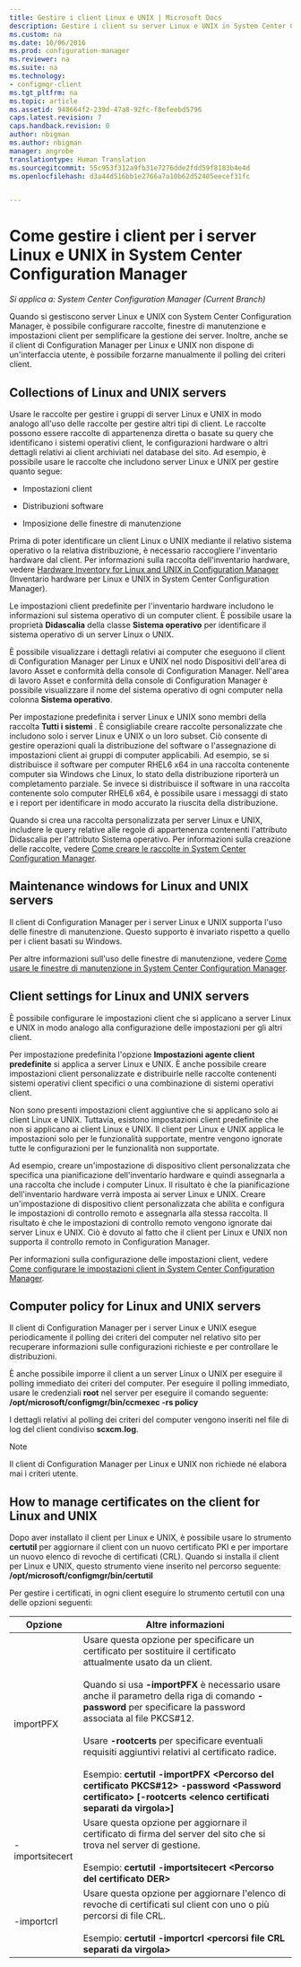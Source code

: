 ```yaml
---
title: Gestire i client Linux e UNIX | Microsoft Docs
description: Gestire i client su server Linux e UNIX in System Center Configuration Manager.
ms.custom: na
ms.date: 10/06/2016
ms.prod: configuration-manager
ms.reviewer: na
ms.suite: na
ms.technology:
- configmgr-client
ms.tgt_pltfrm: na
ms.topic: article
ms.assetid: 948664f2-239d-47a8-92fc-f8efeebd5796
caps.latest.revision: 7
caps.handback.revision: 0
author: nbigman
ms.author: nbigman
manager: angrobe
translationtype: Human Translation
ms.sourcegitcommit: 55c953f312a9fb31e7276dde2fdd59f8183b4e4d
ms.openlocfilehash: d3a44d516bb1e2766a7a10b62d52405eecef31fc


---
```

# <a name="how-to-manage-clients-for-linux-and-unix-servers-in-system-center-configuration-manager"></a>Come gestire i client per i server Linux e UNIX in System Center Configuration Manager

*Si applica a: System Center Configuration Manager (Current Branch)*

Quando si gestiscono server Linux e UNIX con System Center Configuration Manager, è possibile configurare raccolte, finestre di manutenzione e impostazioni client per semplificare la gestione dei server. Inoltre, anche se il client di Configuration Manager per Linux e UNIX non dispone di un'interfaccia utente, è possibile forzarne manualmente il polling dei criteri client.

##  <a name="a-namebkmkcollectionsforlnua-collections-of-linux-and-unix-servers"></a><a name="BKMK_CollectionsforLnU"></a> Collections of Linux and UNIX servers  
 Usare le raccolte per gestire i gruppi di server Linux e UNIX in modo analogo all'uso delle raccolte per gestire altri tipi di client. Le raccolte possono essere raccolte di appartenenza diretta o basate su query che identificano i sistemi operativi client, le configurazioni hardware o altri dettagli relativi ai client archiviati nel database del sito. Ad esempio, è possibile usare le raccolte che includono server Linux e UNIX per gestire quanto segue:  

-   Impostazioni client  

-   Distribuzioni software  

-   Imposizione delle finestre di manutenzione  

 Prima di poter identificare un client Linux o UNIX mediante il relativo sistema operativo o la relativa distribuzione, è necessario raccogliere l'inventario hardware dal client. Per informazioni sulla raccolta dell'inventario hardware, vedere [Hardware Inventory for Linux and UNIX in Configuration Manager](../../../core/clients/manage/inventory/hardware-inventory-for-linux-and-unix.md) (Inventario hardware per Linux e UNIX in System Center Configuration Manager).  

 Le impostazioni client predefinite per l'inventario hardware includono le informazioni sul sistema operativo di un computer client. È possibile usare la proprietà **Didascalia** della classe **Sistema operativo** per identificare il sistema operativo di un server Linux o UNIX.  

 È possibile visualizzare i dettagli relativi ai computer che eseguono il client di Configuration Manager per Linux e UNIX nel nodo Dispositivi dell'area di lavoro Asset e conformità della console di Configuration Manager. Nell'area di lavoro Asset e conformità della console di Configuration Manager è possibile visualizzare il nome del sistema operativo di ogni computer nella colonna **Sistema operativo**.  

 Per impostazione predefinita i server Linux e UNIX sono membri della raccolta **Tutti i sistemi** . È consigliabile  creare raccolte personalizzate che includono solo i server Linux e UNIX o un loro subset. Ciò consente di gestire operazioni quali la distribuzione del software o l'assegnazione di impostazioni client ai gruppi di computer applicabili. Ad esempio, se si distribuisce il software per computer RHEL6 x64 in una raccolta contenente computer sia Windows che Linux, lo stato della distribuzione riporterà un completamento parziale. Se invece si distribuisce il software in una raccolta contenente solo computer RHEL6 x64, è possibile usare i messaggi di stato e i report per identificare in modo accurato la riuscita della distribuzione.  

 Quando si crea una raccolta personalizzata per server Linux e UNIX, includere le query relative alle regole di appartenenza contenenti l'attributo Didascalia per l'attributo Sistema operativo. Per informazioni sulla creazione delle raccolte, vedere [Come creare le raccolte in System Center Configuration Manager](../../../core/clients/manage/collections/create-collections.md).  

##  <a name="a-namebkmkmaintenancewindowsforlnua-maintenance-windows-for-linux-and-unix-servers"></a><a name="BKMK_MaintenanceWindowsforLnU"></a> Maintenance windows for Linux and UNIX servers  
 Il client di Configuration Manager per i server Linux e UNIX supporta l'uso delle finestre di manutenzione. Questo supporto è invariato rispetto a quello per i client basati su Windows.  

 Per altre informazioni sull'uso delle finestre di manutenzione, vedere [Come usare le finestre di manutenzione in System Center Configuration Manager](../../../core/clients/manage/collections/use-maintenance-windows.md).  

##  <a name="a-namebkmkclientsettingsforlnua-client-settings-for-linux-and-unix-servers"></a><a name="BKMK_ClientSettingsforLnU"></a> Client settings for Linux and UNIX servers  
 È possibile configurare le impostazioni client che si applicano a server Linux e UNIX in modo analogo alla configurazione delle impostazioni per gli altri client.  

 Per impostazione predefinita l'opzione **Impostazioni agente client predefinite** si applica a server Linux e UNIX. È anche possibile creare impostazioni client personalizzate e distribuirle nelle raccolte contenenti sistemi operativi client specifici o una combinazione di sistemi operativi client.  

 Non sono presenti impostazioni client aggiuntive che si applicano solo ai client Linux e UNIX. Tuttavia, esistono impostazioni client predefinite che non si applicano ai client Linux e UNIX. Il client per Linux e UNIX applica le impostazioni solo per le funzionalità supportate, mentre vengono ignorate tutte le configurazioni per le funzionalità non supportate.  

 Ad esempio, creare un'impostazione di dispositivo client personalizzata che specifica una pianificazione dell'inventario hardware e quindi assegnarla a una raccolta che include i computer Linux. Il risultato è che la pianificazione dell'inventario hardware verrà imposta ai server Linux e UNIX. Creare un'impostazione di dispositivo client personalizzata che abilita e configura le impostazioni di controllo remoto e assegnarla alla stessa raccolta. Il risultato è che le impostazioni di controllo remoto vengono ignorate dai server Linux e UNIX. Ciò è dovuto al fatto che il client per Linux e UNIX non supporta il controllo remoto in Configuration Manager.  

 Per informazioni sulla configurazione delle impostazioni client, vedere [Come configurare le impostazioni client in System Center Configuration Manager](../../../core/clients/deploy/configure-client-settings.md).  

##  <a name="a-namebkmkpolicyforlnua-computer-policy-for-linux-and-unix-servers"></a><a name="BKMK_PolicyforLnU"></a> Computer policy for Linux and UNIX servers  
 Il client di Configuration Manager per i server Linux e UNIX esegue periodicamente il polling dei criteri del computer nel relativo sito per recuperare informazioni sulle configurazioni richieste e per controllare le distribuzioni.  

 È anche possibile imporre il client a un server Linux o UNIX per eseguire il polling immediato dei criteri del computer. Per eseguire il polling immediato, usare le credenziali **root** nel server per eseguire il comando seguente: **/opt/microsoft/configmgr/bin/ccmexec -rs policy**  

 I dettagli relativi al polling dei criteri del computer vengono inseriti nel file di log del client condiviso **scxcm.log**.  

> [!NOTE]  
>  Il client di Configuration Manager per Linux e UNIX non richiede né elabora mai i criteri utente.  

##  <a name="a-namebkmkmanagelinuxcertsa-how-to-manage-certificates-on-the-client-for-linux-and-unix"></a><a name="BKMK_ManageLinuxCerts"></a> How to manage certificates on the client for Linux and UNIX  
 Dopo aver installato il client per Linux e UNIX, è possibile usare lo strumento **certutil** per aggiornare il client con un nuovo certificato PKI e per importare un nuovo elenco di revoche di certificati (CRL). Quando si installa il client per Linux e UNIX, questo strumento viene inserito nel percorso seguente: **/opt/microsoft/configmgr/bin/certutil**  

 Per gestire i certificati, in ogni client eseguire lo strumento certutil con una delle opzioni seguenti:  

|Opzione|Altre informazioni|  
|------------|----------------------|  
|importPFX|Usare questa opzione per specificare un certificato per sostituire il certificato attualmente usato da un client.<br /><br /> Quando si usa **-importPFX** è necessario usare anche il parametro della riga di comando **-password** per specificare la password associata al file PKCS#12.<br /><br /> Usare **-rootcerts** per specificare eventuali requisiti aggiuntivi relativi al certificato radice.<br /><br /> Esempio:  **certutil -importPFX &lt;Percorso del certificato PKCS#12> -password &lt;Password certificato\> [-rootcerts &lt;elenco certificati separati da virgola>]**|  
|-importsitecert|Usare questa opzione per aggiornare il certificato di firma del server del sito che si trova nel server di gestione.<br /><br /> Esempio: **certutil -importsitecert &lt;Percorso del certificato DER\>**|  
|-importcrl|Usare questa opzione per aggiornare l'elenco di revoche di certificati sul client con uno o più percorsi di file CRL.<br /><br /> Esempio: **certutil -importcrl &lt;percorsi file CRL separati da virgola\>**|  



<!--HONumber=Dec16_HO3-->


